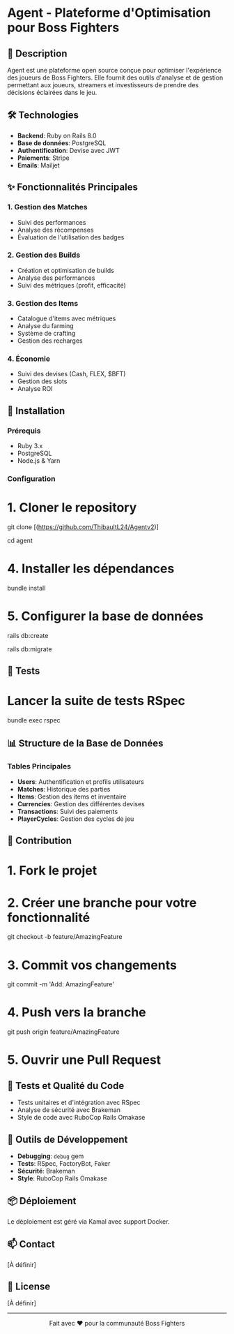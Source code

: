 # Agent - Plateforme d'Optimisation pour Boss Fighters

## 📝 Description
Agent est une plateforme open source conçue pour optimiser l'expérience des joueurs de Boss Fighters. Elle fournit des outils d'analyse et de gestion permettant aux joueurs, streamers et investisseurs de prendre des décisions éclairées dans le jeu.

## 🛠️ Technologies
- **Backend**: Ruby on Rails 8.0
- **Base de données**: PostgreSQL
- **Authentification**: Devise avec JWT
- **Paiements**: Stripe
- **Emails**: Mailjet

## ✨ Fonctionnalités Principales

### 1. Gestion des Matches
- Suivi des performances
- Analyse des récompenses
- Évaluation de l'utilisation des badges

### 2. Gestion des Builds
- Création et optimisation de builds
- Analyse des performances
- Suivi des métriques (profit, efficacité)

### 3. Gestion des Items
- Catalogue d'items avec métriques
- Analyse du farming
- Système de crafting
- Gestion des recharges

### 4. Économie
- Suivi des devises (Cash, FLEX, $BFT)
- Gestion des slots
- Analyse ROI

## 🚀 Installation

### Prérequis
- Ruby 3.x
- PostgreSQL
- Node.js & Yarn

### Configuration

# 1.  Cloner le repository

git clone [(https://github.com/ThibaultL24/Agentv2)]

cd agent

# 4.  Installer les dépendances

bundle install

# 5. Configurer la base de données

rails db:create

rails db:migrate

## 🧪 Tests

# Lancer la suite de tests RSpec

bundle exec rspec


## 📊 Structure de la Base de Données

### Tables Principales
- **Users**: Authentification et profils utilisateurs
- **Matches**: Historique des parties
- **Items**: Gestion des items et inventaire
- **Currencies**: Gestion des différentes devises
- **Transactions**: Suivi des paiements
- **PlayerCycles**: Gestion des cycles de jeu

## 🤝 Contribution

# 1. Fork le projet

# 2. Créer une branche pour votre fonctionnalité

git checkout -b feature/AmazingFeature

# 3. Commit vos changements

git commit -m 'Add: AmazingFeature'

# 4. Push vers la branche

git push origin feature/AmazingFeature

# 5. Ouvrir une Pull Request

## 📝 Tests et Qualité du Code

- Tests unitaires et d'intégration avec RSpec
- Analyse de sécurité avec Brakeman
- Style de code avec RuboCop Rails Omakase

## 🔧 Outils de Développement

- **Debugging**: `debug` gem
- **Tests**: RSpec, FactoryBot, Faker
- **Sécurité**: Brakeman
- **Style**: RuboCop Rails Omakase

## 📦 Déploiement

Le déploiement est géré via Kamal avec support Docker.

## 📫 Contact

[À définir]

## 📄 License

[À définir]

---

<p align="center">
  Fait avec ❤️ pour la communauté Boss Fighters
</p>
